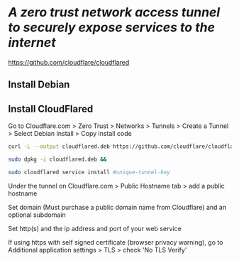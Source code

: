 # *A zero trust network access tunnel to securely expose services to the internet*
https://github.com/cloudflare/cloudflared
## Install Debian
## Install CloudFlared
Go to Cloudflare.com > Zero Trust > Networks > Tunnels > Create a Tunnel > Select Debian Install > Copy install code
```sh
curl -L --output cloudflared.deb https://github.com/cloudflare/cloudflared/releases/latest/download/cloudflared-linux-amd64.deb && 

sudo dpkg -i cloudflared.deb && 

sudo cloudflared service install #unique-tunnel-key
```
Under the tunnel on Cloudflare.com > Public Hostname tab > add a public hostname

Set domain (Must purchase a public domain name from Cloudflare) and an optional subdomain

Set http(s) and the ip address and port of your web service

If using https with self signed certificate (browser privacy warning), go to Additional application settings > TLS > check 'No TLS Verify'
